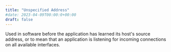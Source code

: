 ```yaml
---
title: "Unspecified Address"
#date: 2023-04-09T00:00:0+00:00
draft: false
---
```


Used in software before the application has learned its host's source address, or to mean that an application is listening for incoming connections on all available interfaces.
